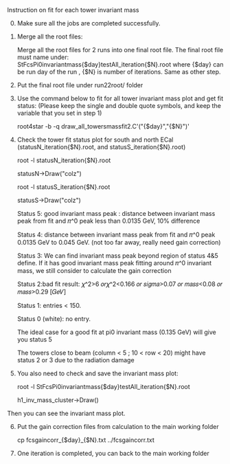 Instruction on fit for each tower invariant mass

0) Make sure all the jobs are completed successfully.

1) Merge all the root files: 

	Merge all the root files for 2 runs into one final root file. The final root file must name under: StFcsPi0invariantmass{$day}testAll_iteration{$N}.root  where {$day} can be run day of the run , {$N} is number of iterations. Same as other step.

2) Put the final root file under run22root/ folder

3) Use the command below to fit for all tower invariant mass plot and get fit status: (Please keep the single and double quote symbols, and keep the variable that you set in step 1)

	root4star -b -q draw_all_towersmassfit2.C'("{$day}","{$N}")' 

4) Check the tower fit status plot for south and north ECal (statusN_iteration{$N}.root, and statusS_iteration{$N}.root) 

	root -l statusN_iteration{$N}.root 

	statusN->Draw("colz")

	root -l statusS_iteration{$N}.root 

	statusS->Draw("colz")

	Status 5: good invariant mass peak : distance between invariant mass peak from fit and 𝜋^0 peak less than 0.0135 GeV, 10% difference

	Status 4: distance between invariant mass peak from fit and 𝜋^0 peak 0.0135 GeV to 0.045 GeV. (not too far away, really need gain correction)

	Status 3: We can find invariant mass peak beyond region of status 4&5 define. If it has good invariant mass peak fitting around 𝜋^0 invariant mass, we still consider to calculate the gain correction

	Status 2:bad fit result: 𝜒^2>6 𝑜𝑟𝜒^2<0.166 𝑜𝑟 𝑠𝑖𝑔𝑚𝑎>0.07 𝑜𝑟 𝑚𝑎𝑠𝑠<0.08 𝑜𝑟 𝑚𝑎𝑠𝑠>0.29 [𝐺𝑒𝑉]

	Status 1: entries < 150.     
	
	Status 0 (white): no entry.   

	The ideal case for a good fit at pi0 invariant mass (0.135 GeV) will give you status 5  

	The towers close to beam (column < 5 ; 10 < row < 20) might have status 2 or 3 due to the radiation damage

	
5) You also need to check and save the invariant mass plot:

	root -l StFcsPi0invariantmass{$day}testAll_iteration{$N}.root

	h1_inv_mass_cluster->Draw()

Then you can see the invariant mass plot.

6) Put the gain correction files from calculation to the main working folder

	cp fcsgaincorr_{$day}_{$N}.txt ../fcsgaincorr.txt

7) One iteration is completed, you can back to the main working folder

